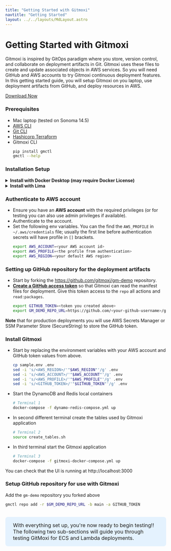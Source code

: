 ```yaml
---
title: "Getting Started with Gitmoxi"
navtitle: "Getting Started"
layout: ../../layouts/MdLayout.astro
---
```


# Getting Started with Gitmoxi
Gitmoxi is inspired by GitOps paradigm where you store, version control, and collaborate on deployment artifacts in Git. Gitmoxi uses these files to create and update associated objects in AWS services. So you will need GitHub and AWS accounts to try Gitmoxi continuous deployment features. In this getting started guide, you will setup Gitmoxi on you laptop, use deployment artifacts from GitHub, and deploy resources in AWS.

<a href="#" id="downloadLink" class="text-blue-600 hover:underline">Download Now</a>

### Prerequisites
* Mac laptop (tested on Sonoma 14.5)
* [AWS CLI](https://docs.aws.amazon.com/cli/latest/userguide/getting-started-install.html)
* [Git CLI](https://github.com/git-guides/install-git#install-git-on-mac)
* [Hashicorp Terraform](https://developer.hashicorp.com/terraform/tutorials/aws-get-started/install-cli)
* Gitmoxi CLI
  ```bash
  pip install gmctl
  gmctl --help
  ```

### Installation Setup
<details class="mb-5 pl-3">
<summary class="text-lg"><strong>Install with Docker Desktop (may require Docker License)</strong></summary>

[Install Docker Desktop](https://www.docker.com/products/docker-desktop/)

</details>

<details class="mb-5 pl-3">
<summary class="text-lg"><strong>Install with Lima</strong></summary>

#### Install Lima, Docker CLI, and Docker Compose
* Lima is an open-source container runtime that runs containers in a lightweight Linux VM, offering a seamless, Docker-compatible alternative.
* The Docker CLI and Docker Compose are open-source tools and do not require a license; it is the use of Docker Desktop that requires a paid license.

  ```bash
  brew install lima docker docker-compose
  limactl start template://docker --mount-writable  # Proceed with preset configurations. This takes a few minutes to start.
  docker context create lima-docker --docker "host=unix://$HOME/sock/docker.sock"
  docker context use lima-docker
  rm ~/.docker/config.json
  ```

</details>

### Authenticate to AWS account
* Ensure you have an **AWS account** with the required privileges (or for testing you can also use admin privileges if available).
* Authenticate to the account.
* Set the following env variables. You can the find the `AWS_PROFILE` in `~/.aws/credentials` file; usually the first line before authentication secrets will have profile in `[]` brackets.
  ```bash
  export AWS_ACCOUNT=<your AWS account id>
  export AWS_PROFILE=<the profile from authentication>
  export AWS_REGION=<your default AWS region>
  ```

### Setting up GitHub repository for the deployment artifacts

* Start by forking the https://github.com/gitmoxi/gm-demo repository.
* **[Create a GitHub access token](https://docs.github.com/en/authentication/keeping-your-account-and-data-secure/managing-your-personal-access-tokens)** so that Gitmoxi can read the manifest files for deployment. Give this token access to the `repo` all actions and `read:packages`.
  ```bash
  export GITHUB_TOKEN=<token you created above>
  export GM_DEMO_REPO_URL=https://github.com/<your-github-username>/gm-demo # Make sure to replace the username
  ```
**Note** that for production deployments you will use AWS Secrets Manager or SSM Parameter Store (SecureString) to store the GitHub token.

### Install Gitmoxi

* Start by replacing the environment variables with your AWS account and GitHub token values from above.
  ```bash
  cp sample.env .env
  sed -i 's/<AWS_REGION>/'"$AWS_REGION"'/g' .env
  sed -i 's/<AWS_ACCOUNT>/'"$AWS_ACCOUNT"'/g' .env
  sed -i 's/<AWS_PROFILE>/'"$AWS_PROFILE"'/g' .env
  sed -i 's/<GITHUB_TOKEN>/'"$GITHUB_TOKEN"'/g' .env
  ```
* Start the DynamoDB and Redis local containers

  ```bash
  # Terminal 1
  docker-compose -f dynamo-redis-compose.yml up 
  ```
* In second different terminal create the tables used by Gitmoxi application

  ```bash
  # Terminal 2
  source create_tables.sh
  ```
* In third terminal start the Gitmoxi application
  ```bash  
  # Terminal 3
  docker-compose -f gitmoxi-docker-compose.yml up
  ```
You can check that the UI is running at http://localhost:3000

### Setup GitHub repository for use with Gitmoxi
Add the `gm-demo` repository you forked above

  ```bash
  gmctl repo add -r $GM_DEMO_REPO_URL -b main -a GITHUB_TOKEN
  ```

<br/>
<div class="highlight-box">With everything set up, you're now ready to begin testing!! The following two sub-sections will guide you through testing GitMoxi for ECS and Lambda deployments.</div>

<style>
  .highlight-box { 
    border-radius: 8px;
    background-color: rgba(219,239,255,0.72);
    padding: 1rem 1.5rem;
    font-size: 1rem;
  }
</style>